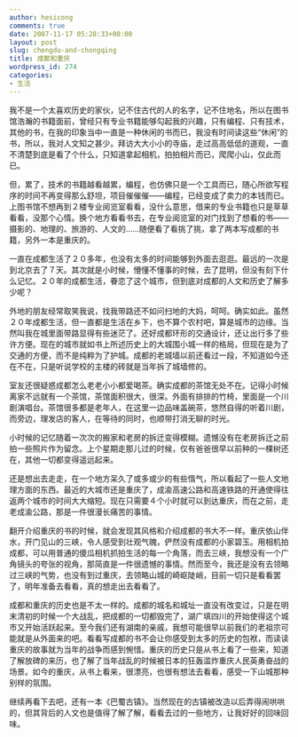 ```yaml
---
author: hesicong
comments: true
date: 2007-11-17 05:28:33+00:00
layout: post
slug: chengdu-and-chongqing
title: 成都和重庆
wordpress_id: 274
categories:
- 生活
---
```



我不是一个太喜欢历史的家伙，记不住古代的人的名字，记不住地名，所以在图书馆浩瀚的书籍面前，曾经只有专业书籍能够勾起我的兴趣，只有编程、只有技术，其他的书，在我的印象当中一直是一种休闲的书而已，我没有时间读这些“休闲”的书，所以，我对人文知之甚少。拜访大大小小的寺庙，走过高高低低的道观，一直不清楚到底是看了个什么，只知道拿起相机，拍拍相片而已，爬爬小山，仅此而已。

但，累了，技术的书籍越看越累，编程，也仿佛只是一个工具而已，随心所欲写程序的时间不再变得那么舒坦，项目催催催——编程，已经变成了卖力的本钱而已。上图书馆不想再到２楼专业阅览室看看，没什么意思，借来的专业书籍也只是草草看看，没那个心情。换个地方看看书去，在专业阅览室的对门找到了想看的书——摄影的、地理的、旅游的、人文的……随便看了看挑了挑，拿了两本写成都的书籍，另外一本是重庆的。

一直在成都生活了２０多年，也没有太多的时间能够到外面去逛逛。最远的一次是到北京去了７天。其次就是小时候，懵懂不懂事的时候，去了昆明，但没有刻下什么记忆。２０年的成都生活，眷恋了这个城市，但到底对成都的人文和历史了解多少呢？

外地的朋友经常取笑我说，找我带路还不如问扫地的大妈，呵呵。确实如此。虽然２０年成都生活，但一直都是生活在乡下，也不算个农村吧，算是城市的边缘。当然叫我在城里面带路显得有些迷茫了。还好成都环形的交通设计，还让出行多了些许方便。现在的城市就如书上所述历史上的大城围小城一样的格局，但现在是为了交通的方便，而不是纯粹为了护城。成都的老城墙以前还看过一段，不知道如今还在不在，只是听说学校的主楼的砖就是当年拆了城墙修的。

室友还很疑惑成都怎么老老小小都爱喝茶。确实成都的茶馆无处不在。记得小时候离家不远就有一个茶馆，茶馆面积很大，很深。外面有排排的竹椅，里面是一个川剧演唱台。茶馆很多都是老年人，在这里一边品味盖碗茶，悠然自得的听着川剧，而旁边，理发店的客人，在等待的同时，也顺带打消无聊的时光。

小时候的记忆随着一次次的搬家和老房的拆迁变得模糊。遗憾没有在老房拆迁之前拍一些照片作为留念。上个星期走那儿过的时候，仅有爸爸很早以前种的一棵树还在，其他一切都变得遥远起来。

还是想出去走走，在一个地方呆久了或多或少的有些惰气，所以看起了一些人文地理方面的东西。最近的大城市还是重庆了，成渝高速公路和高速铁路的开通使得往返两个城市的时间大大缩短。现在只需要４个小时就可以到达重庆，而在之前，走老成渝公路，那是一件很漫长痛苦的事情。

翻开介绍重庆的书的时候，就会发现其风格和介绍成都的书大不一样。重庆依山伴水，开门见山的三峡，令人感受到壮观气魄，俨然没有成都的小家碧玉。用相机拍成都，可以用普通的傻瓜相机抓拍生活的每一个角落，而去三峡，我想没有一个广角镜头的夸张的视角，那简直是一件很遗憾的事情。然而至今，我还是没有去领略过三峡的气势，也没有到过重庆，去领略山城的崎岖陡峭，目前一切只是看看罢了，明年准备去看看，真的想走出去看看了。

成都和重庆的历史也是不太一样的。成都的城名和城址一直没有改变过，只是在明末清初的时候一个大战乱，把成都的一切都毁完了，湖广填四川的开始使得这个城市又开始活跃起来。至今我们还有湖南的亲戚，我想可能很早以前我们的老祖宗可能就是从外面来的吧。看看写成都的书不会让你感受到太多的历史的包袱，而读读重庆的故事就为当年的战争而感到惋惜。重庆的历史只是从书上看了一些来，知道了解放碑的来历，也了解了当年战乱的时候被日本的狂轰滥炸重庆人民英勇奋战的场景。如今的重庆，从书上看来，很漂亮，也很有想法去看看，感受一下山城那种别样的氛围。

继续再看下去吧，还有一本《巴蜀古镇》。当然现在的古镇被改造以后弄得闹哄哄的，但其背后的人文也是值得了解了解，看看去过的一些地方，让我好好的回味回味。
